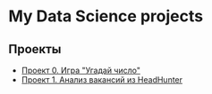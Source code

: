# My Data Science projects


## Проекты

* [Проект 0. Игра "Угадай число"](https://github.com/Kolyada/ds_test/tree/main/project_0)
* [Проект 1. Анализ вакансий из HeadHunter](https://github.com/Kolyada/ds_test/tree/main/project_1)
